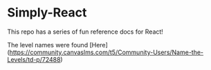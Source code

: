 # Simply-React

This repo has a series of fun reference docs for React!

The level names were found [Here] (https://community.canvaslms.com/t5/Community-Users/Name-the-Levels/td-p/72488)
